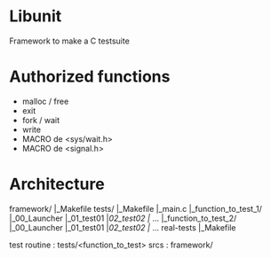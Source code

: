 # Libunit
Framework to make a C testsuite

# Authorized functions
- malloc / free
- exit
- fork / wait
- write
- MACRO de <sys/wait.h>
- MACRO de <signal.h>

# Architecture

framework/
|_Makefile
tests/
|_Makefile
|_main.c
|_function_to_test_1/
  |_00_Launcher
  |_01_test01
  |_02_test02
  |_ ... 
|_function_to_test_2/
  |_00_Launcher
  |_01_test01
  |_02_test02
  |_ ... 
real-tests
|_Makefile


test routine : tests/<function_to_test>
srcs : framework/